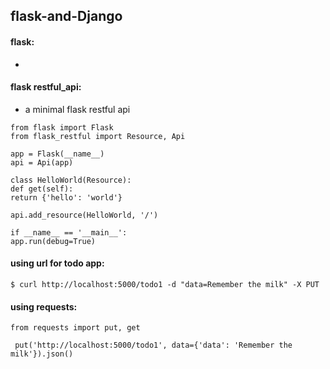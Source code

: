 ## flask-and-Django

#### flask:

-



#### flask restful_api:

- a minimal flask restful api

```
from flask import Flask
from flask_restful import Resource, Api

app = Flask(__name__)
api = Api(app)

class HelloWorld(Resource):
def get(self):
return {'hello': 'world'}

api.add_resource(HelloWorld, '/')

if __name__ == '__main__':
app.run(debug=True)
```

#### using url for todo app:
`$ curl http://localhost:5000/todo1 -d "data=Remember the milk" -X PUT`

#### using requests:
```
from requests import put, get

 put('http://localhost:5000/todo1', data={'data': 'Remember the milk'}).json()
```


